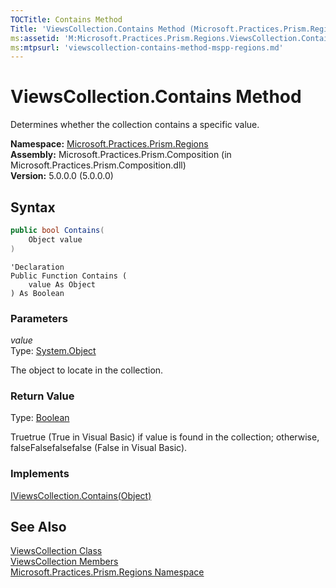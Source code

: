 ```yaml
---
TOCTitle: Contains Method
Title: 'ViewsCollection.Contains Method (Microsoft.Practices.Prism.Regions)'
ms:assetid: 'M:Microsoft.Practices.Prism.Regions.ViewsCollection.Contains(System.Object)'
ms:mtpsurl: 'viewscollection-contains-method-mspp-regions.md'
---
```


# ViewsCollection.Contains Method

Determines whether the collection contains a specific value.

**Namespace:** [Microsoft.Practices.Prism.Regions](/patterns-practices/reference/mspp-regions-namespace)<br/>
**Assembly:** Microsoft.Practices.Prism.Composition (in Microsoft.Practices.Prism.Composition.dll)<br/>
**Version:** 5.0.0.0 (5.0.0.0)

## Syntax

```C#
public bool Contains(
	Object value
)
```

```VB
'Declaration
Public Function Contains ( 
	value As Object
) As Boolean
```
### Parameters

*value*  
Type: [System.Object](http://msdn.microsoft.com/en-us/library/e5kfa45b)

The object to locate in the collection.

### Return Value

Type: [Boolean](http://msdn.microsoft.com/en-us/library/a28wyd50)

Truetrue (True in Visual Basic) if value is found in the collection; otherwise, falseFalsefalsefalse (False in Visual Basic).
### Implements

[IViewsCollection.Contains(Object)](/patterns-practices/reference/iviewscollection-contains-method-mspp-regions)

## See Also

[ViewsCollection Class](/patterns-practices/reference/viewscollection-class-mspp-regions)<br/>
[ViewsCollection Members](/patterns-practices/reference/viewscollection-members-mspp-regions)<br/>
[Microsoft.Practices.Prism.Regions Namespace](/patterns-practices/reference/mspp-regions-namespace)<br/>
